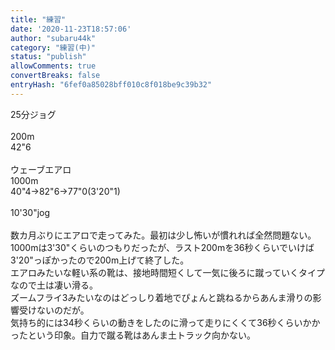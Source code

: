 ```yaml
---
title: "練習"
date: '2020-11-23T18:57:06'
author: "subaru44k"
category: "練習(中)"
status: "publish"
allowComments: true
convertBreaks: false
entryHash: "6fef0a85028bff010c8f018be9c39b32"
---
```

25分ジョグ<br>
<br>
200m<br>
42"6<br>
<br>
ウェーブエアロ<br>
1000m<br>
40"4→82"6→77"0(3'20"1)<br>
<br>
10'30"jog<br>
<br>
数カ月ぶりにエアロで走ってみた。最初は少し怖いが慣れれば全然問題ない。<br>
1000mは3'30"くらいのつもりだったが、ラスト200mを36秒くらいでいけば3'20"っぽかったので200m上げて終了した。<br>
エアロみたいな軽い系の靴は、接地時間短くして一気に後ろに蹴っていくタイプなので土は凄い滑る。<br>
ズームフライ3みたいなのはどっしり着地でぴょんと跳ねるからあんま滑りの影響受けないのだが。<br>
気持ち的には34秒くらいの動きをしたのに滑って走りにくくて36秒くらいかかったという印象。自力で蹴る靴はあんま土トラック向かない。
